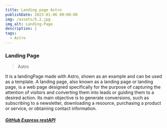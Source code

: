 ```yaml
---
title: Landing page Astro
publishDate: 2023-01-06 00:00:00
img: /assets/5.2.jpg
img_alt: Landing-Page
description: |
tags:
  - Astro
---
```

### Landing Page
> Astro

It is a landingPage made with Astro, shown as an example and can be used as a template.
A landing page, also known as a landing page or landing page, is a web page designed specifically for the purpose of capturing the attention of visitors and converting them into leads or guiding them to a desired action. Its main objective is to generate conversions, such as subscribing to a newsletter, downloading a resource, purchasing a product or service, or obtaining contact information.

##### <a href="https://github.com/Ivo196/Astro-Landing">GitHub Express restAPI</a>


